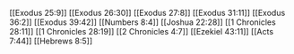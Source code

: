 [[Exodus 25:9]]
[[Exodus 26:30]]
[[Exodus 27:8]]
[[Exodus 31:11]]
[[Exodus 36:2]]
[[Exodus 39:42]]
[[Numbers 8:4]]
[[Joshua 22:28]]
[[1 Chronicles 28:11]]
[[1 Chronicles 28:19]]
[[2 Chronicles 4:7]]
[[Ezekiel 43:11]]
[[Acts 7:44]]
[[Hebrews 8:5]]
